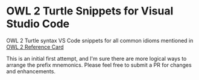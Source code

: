 # OWL 2 Turtle Snippets for Visual Studio Code
OWL 2 Turtle syntax VS Code snippets for all common idioms mentioned in [OWL 2 Reference Card](https://www.w3.org/2007/OWL/refcardA4)

This is an initial first attempt, and I'm sure there are more logical ways to arrange the prefix mnemonics.  Please feel free to submit a PR for changes and enhancements.
